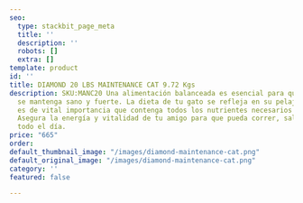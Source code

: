 ```yaml
---
seo:
  type: stackbit_page_meta
  title: ''
  description: ''
  robots: []
  extra: []
template: product
id: ''
title: DIAMOND 20 LBS MAINTENANCE CAT 9.72 Kgs
description: SKU:MANC20 Una alimentación balanceada es esencial para que tu fiel compañero
  se mantenga sano y fuerte. La dieta de tu gato se refleja en su pelaje, por lo que
  es de vital importancia que contenga todos los nutrientes necesarios para su crecimiento.
  Asegura la energía y vitalidad de tu amigo para que pueda correr, saltar y jugar
  todo el día.
price: "665"
order: 
default_thumbnail_image: "/images/diamond-maintenance-cat.png"
default_original_image: "/images/diamond-maintenance-cat.png"
category: ''
featured: false

---
```

